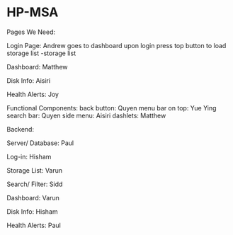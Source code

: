 # HP-MSA
Pages We Need:

Login Page: Andrew 
goes to dashboard upon login
press top button to load storage list
  -storage list
  
Dashboard: Matthew

Disk Info: Aisiri

Health Alerts: Joy
  
Functional Components:
back button: Quyen
menu bar on top: Yue Ying
search bar: Quyen
side menu: Aisiri
dashlets: Matthew


Backend:

Server/ Database: Paul

Log-in: Hisham

Storage List: Varun

Search/ Filter: Sidd

Dashboard: Varun

Disk Info: Hisham

Health Alerts: Paul
